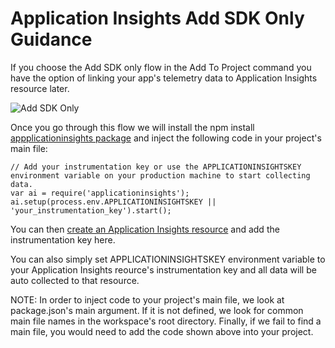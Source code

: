 # Application Insights Add SDK Only Guidance

If you choose the Add SDK only flow in the Add To Project command you have the
option of linking your app's telemetry data to Application Insights resource
later.

![Add SDK Only](https://aidevtools.blob.core.windows.net/vscode-assets/AddSDKOnly.PNG)

Once you go through this flow we will install the npm install
[appplicationinsights package](https://www.npmjs.com/package/applicationinsights)
and inject the following code in your project's main file:

```
// Add your instrumentation key or use the APPLICATIONINSIGHTSKEY environment variable on your production machine to start collecting data.
var ai = require('applicationinsights');
ai.setup(process.env.APPLICATIONINSIGHTSKEY || 'your_instrumentation_key').start();
```

You can then
[create an Application Insights resource](https://docs.microsoft.com/en-us/azure/application-insights/app-insights-create-new-resource)
and add the instrumentation key here.

You can also simply set APPLICATIONINSIGHTSKEY environment variable to your
Application Insights reource's instrumentation key and all data will be auto
collected to that resource.

NOTE: In order to inject code to your project's main file, we look at
package.json's main argument. If it is not defined, we look for common main file
names in the workspace's root directory. Finally, if we fail to find a main
file, you would need to add the code shown above into your project.
